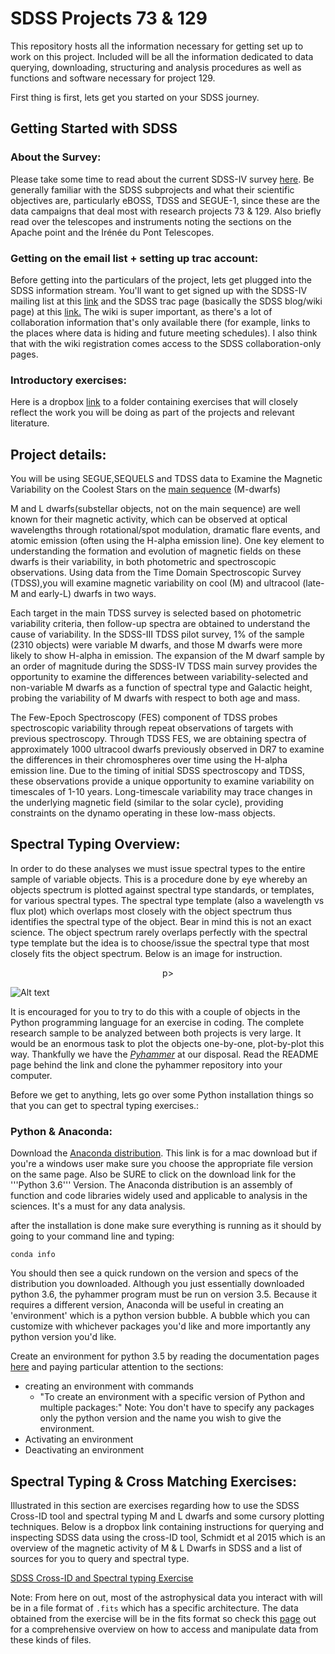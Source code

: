 # SDSS Projects 73 & 129

This repository hosts all the information necessary for getting set up to work on this project. Included will be all the information dedicated to data querying, downloading, structuring and analysis procedures as well as functions and software necessary for project 129. 

First thing is first, lets get you started on your SDSS journey.

## Getting Started with SDSS

### About the Survey:

Please take some time to read about the current SDSS-IV survey [here](https://www.sdss.org/surveys/#eBOSS). Be generally familiar with the SDSS subprojects and what their scientific objectives are, particularly eBOSS, TDSS and SEGUE-1, since these are the data campaigns that deal most with research projects 73 & 129. Also briefly read over the telescopes and instruments noting the sections on the Apache point and the Irénée du Pont Telescopes. 

### Getting on the email list + setting up trac account: 

Before getting into the particulars of the project, lets get plugged into the SDSS information stream. You'll want to get signed up with the SDSS-IV mailing list at this [link](https://mailman.sdss.org/mailman/listinfo/sdss4-general) and the SDSS trac page (basically the SDSS blog/wiki page) at this [link.](https://trac.sdss.org/register) The wiki is super important, as there's a lot of collaboration information that's only available there (for example, links to the places where data is hiding and future meeting schedules). I also think that with the wiki registration comes access to the SDSS collaboration-only pages.

### Introductory exercises:

Here is a dropbox [link](https://www.dropbox.com/sh/m54iqkb9hbqrqtj/AABEXjMDEza_ixzNG9Pa-qKqa?dl=0) to a folder containing exercises that will closely reflect the work you will be doing as part of the projects and relevant literature.


## Project details:

You will be using SEGUE,SEQUELS and TDSS data to Examine the Magnetic Variability on the Coolest Stars on the [main sequence](https://en.wikipedia.org/wiki/Main_sequence) (M-dwarfs)

M and L dwarfs(substellar objects, not on the main sequence) are well known for their magnetic activity, which can be observed at optical wavelengths through rotational/spot modulation, dramatic flare events, and atomic emission (often using the H-alpha emission line). One key element to understanding the formation and evolution of magnetic fields on these dwarfs is their variability, in both photometric and spectroscopic observations. Using data from the Time Domain Spectroscopic Survey (TDSS),you will examine magnetic variability on cool (M) and ultracool (late-M and early-L) dwarfs in two ways.

Each target in the main TDSS survey is selected based on photometric variability criteria, then follow-up spectra are obtained to understand the cause of variability. In the SDSS-III TDSS pilot survey, 1% of the sample (2310 objects) were variable M dwarfs, and those M dwarfs were more likely to show H-alpha in emission. The expansion of the M dwarf sample by an order of magnitude during the SDSS-IV TDSS main survey provides the opportunity to examine the differences between variability-selected and non-variable M dwarfs as a function of spectral type and Galactic height, probing the variability of M dwarfs with respect to both age and mass.

The Few-Epoch Spectroscopy (FES) component of TDSS probes spectroscopic variability through repeat observations of targets with previous spectroscopy. Through TDSS FES, we are obtaining spectra of approximately 1000 ultracool dwarfs previously observed in DR7 to examine the differences in their chromospheres over time using the H-alpha emission line. Due to the timing of initial SDSS spectroscopy and TDSS, these observations provide a unique opportunity to examine variability on timescales of 1-10 years. Long-timescale variability may trace changes in the underlying magnetic field (similar to the solar cycle), providing constraints on the dynamo operating in these low-mass objects.


## Spectral Typing Overview: 

In order to do these analyses we must issue spectral types to the entire sample of variable objects. This is a procedure done by eye whereby an objects spectrum is plotted against spectral type standards, or templates, for various spectral types. The spectral type template (also a wavelength vs flux plot) which overlaps most closely with the object spectrum thus identifies the spectral type of the object. Bear in mind this is not an exact science. The object spectrum rarely overlaps perfectly with the spectral type template but the idea is to choose/issue the spectral type that most closely fits the object spectrum. Below is an image for instruction.


<p align="center">
	<src = "https://github.com/JPVentura135/SDSS_Project_129/blob/master/EarlynMins652.png">
</src>p>


![Alt text](/relative/path/to/img.jpg?raw=true "Optional Title")

It is encouraged for you to try to do this with a couple of objects in the Python programming language for an exercise in coding. The complete research sample to be analyzed between both projects is very large. It would be an enormous task to plot the objects one-by-one, plot-by-plot this way. Thankfully we have the [*Pyhammer*](https://github.com/BU-hammerTeam/PyHammer) at our disposal. Read the README page behind the link and clone the pyhammer repository into your computer.

Before we get to anything, lets go over some Python installation things so that you can get to spectral typing exercises.:

### Python & Anaconda:
Download the [Anaconda distribution](https://www.anaconda.com/download/#macos). This link is for a mac download but if you're a windows user make sure you choose the appropriate file version on the same page. Also be SURE to click on the download link for the '''Python 3.6''' Version. The Anaconda distribution is an assembly of function and code libraries widely used and applicable to analysis in the sciences. It's a must for any data analysis.

after the installation is done make sure everything is running as it should by going to your command line and typing:

`conda info`

You should then see a quick rundown on the version and specs of the distribution you downloaded. Although you just essentially downloaded python 3.6, the pyhammer program must be run on version 3.5. Because it requires a different version, Anaconda will be useful in creating an 'environment' which is a python version bubble. A bubble which you can customize with whichever packages you'd like and more importantly any python version you'd like.

Create an environment for python 3.5 by reading the documentation pages [here](https://conda.io/docs/user-guide/tasks/manage-environments.html#creating-an-environment-with-commands) and paying particular attention to the sections:

  * creating an environment with commands
    * "To create an environment with a specific version of Python and multiple packages:"
    Note: You don't have to specify any packages only the python version and the name you wish to give the environment.
  * Activating an environment
  * Deactivating an environment  

## Spectral Typing & Cross Matching Exercises:

Illustrated in this section are exercises regarding how to use the SDSS Cross-ID tool and spectral typing M and L dwarfs and some cursory plotting techniques. Below is a dropbox link containing instructions for querying and inspecting SDSS data using the cross-ID tool, Schmidt et al 2015 which is an overview of the magnetic activity of M & L Dwarfs in SDSS and a list of sources for you to query and spectral type.

[SDSS Cross-ID and Spectral typing Exercise](https://www.dropbox.com/sh/m54iqkb9hbqrqtj/AABEXjMDEza_ixzNG9Pa-qKqa?dl=0)

Note:
From here on out, most of the astrophysical data you interact with will be in a file format of `.fits` which has a specific architecture. The data obtained from the exercise will be in the fits format so check this [page](http://docs.astropy.org/en/v0.3/io/fits/index.html) out for a comprehensive overview on how to access and manipulate data from these kinds of files.






